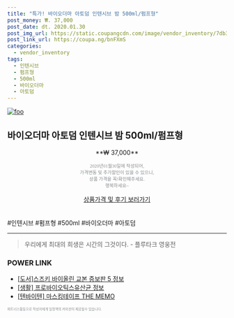 ```yaml
--- 
title: "특가! 바이오더마 아토덤 인텐시브 밤 500ml/펌프형" 
post_money: ₩. 37,000 
post_date: dt. 2020.01.30 
post_img_url: https://static.coupangcdn.com/image/vendor_inventory/7db3/c6111bfa487cd00811f99b1a2f1325d0c01d1d4243e4ac4b3380bc7749ca.jpg 
post_link_url: https://coupa.ng/bnFXmS 
categories: 
  - vendor_inventory 
tags: 
  - 인텐시브 
  - 펌프형 
  - 500ml 
  - 바이오더마 
  - 아토덤 
--- 
```

[![foo](https://static.coupangcdn.com/image/vendor_inventory/7db3/c6111bfa487cd00811f99b1a2f1325d0c01d1d4243e4ac4b3380bc7749ca.jpg)](https://coupa.ng/bnFXmS) 

## 바이오더마 아토덤 인텐시브 밤 500ml/펌프형 
<p style="text-align: center;">**₩ 37,000**</p> 
<p style="text-align: center;"><span style="color: #898c8f; font-family: Georgia,Times,serif; font-size: 0.75em;">2020년01월30일에 작성되어, <br>가격변동 및 추가할인이 있을 수 있으니,<br> 상품 가격을 꼭!확인해주세요.<br>행복하세요~</span> 
</p>	 
<div markdown="0" style="text-align: center;"><a href="https://coupa.ng/bnFXmS" class="btn btn--success">상품가격 및 후기 보러가기</a></div> 
<br><br> 
  #인텐시브 #펌프형 #500ml #바이오더마 #아토덤 
<hr> 

> 우리에게 최대의 희생은 시간의 그것이다. - 플루타크 영웅전 


### POWER LINK

* <a href="https://blog.naver.com/sakai111/221760325640" target="_blank">[도서]스즈키 바이올린 교본 증보판 5 정보</a>
* <a href="https://blog.naver.com/sakai111/221759218095" target="_blank"> [생활] 프로바이오틱스유산균 정보 </a>
* <a href="https://blog.naver.com/sakai111/221785078165" target="_blank">[텐바이텐] 마스킹테이프 THE MEMO</a>

<span style="color: #898c8f; font-family: Georgia,Times,serif; font-size: 0.55em;">파트너스활동으로 작성자에게 일정액의 커미션이 제공될수 있습니다.</span> 
